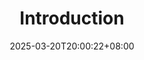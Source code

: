 ---
weight: 999
title: "Introduction"
description: ""
icon: "article"
date: "2025-03-20T20:00:22+08:00"
lastmod: "2025-03-20T20:00:22+08:00"
draft: true
toc: true
---